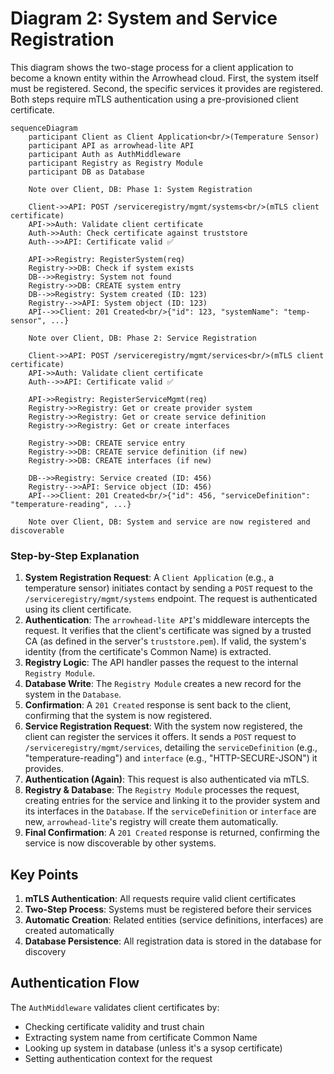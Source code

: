# Diagram 2: System and Service Registration

This diagram shows the two-stage process for a client application to become a known entity within the Arrowhead cloud. First, the system itself must be registered. Second, the specific services it provides are registered. Both steps require mTLS authentication using a pre-provisioned client certificate.

```mermaid
sequenceDiagram
    participant Client as Client Application<br/>(Temperature Sensor)
    participant API as arrowhead-lite API
    participant Auth as AuthMiddleware
    participant Registry as Registry Module
    participant DB as Database

    Note over Client, DB: Phase 1: System Registration
    
    Client->>API: POST /serviceregistry/mgmt/systems<br/>(mTLS client certificate)
    API->>Auth: Validate client certificate
    Auth->>Auth: Check certificate against truststore
    Auth-->>API: Certificate valid ✅
    
    API->>Registry: RegisterSystem(req)
    Registry->>DB: Check if system exists
    DB-->>Registry: System not found
    Registry->>DB: CREATE system entry
    DB-->>Registry: System created (ID: 123)
    Registry-->>API: System object (ID: 123)
    API-->>Client: 201 Created<br/>{"id": 123, "systemName": "temp-sensor", ...}
    
    Note over Client, DB: Phase 2: Service Registration
    
    Client->>API: POST /serviceregistry/mgmt/services<br/>(mTLS client certificate)
    API->>Auth: Validate client certificate
    Auth-->>API: Certificate valid ✅
    
    API->>Registry: RegisterServiceMgmt(req)
    Registry->>Registry: Get or create provider system
    Registry->>Registry: Get or create service definition
    Registry->>Registry: Get or create interfaces
    
    Registry->>DB: CREATE service entry
    Registry->>DB: CREATE service definition (if new)
    Registry->>DB: CREATE interfaces (if new)
    
    DB-->>Registry: Service created (ID: 456)
    Registry-->>API: Service object (ID: 456)
    API-->>Client: 201 Created<br/>{"id": 456, "serviceDefinition": "temperature-reading", ...}
    
    Note over Client, DB: System and service are now registered and discoverable
```

### Step-by-Step Explanation

1. **System Registration Request**: A `Client Application` (e.g., a temperature sensor) initiates contact by sending a `POST` request to the `/serviceregistry/mgmt/systems` endpoint. The request is authenticated using its client certificate.
2. **Authentication**: The `arrowhead-lite API`'s middleware intercepts the request. It verifies that the client's certificate was signed by a trusted CA (as defined in the server's `truststore.pem`). If valid, the system's identity (from the certificate's Common Name) is extracted.
3. **Registry Logic**: The API handler passes the request to the internal `Registry Module`.
4. **Database Write**: The `Registry Module` creates a new record for the system in the `Database`.
5. **Confirmation**: A `201 Created` response is sent back to the client, confirming that the system is now registered.
6. **Service Registration Request**: With the system now registered, the client can register the services it offers. It sends a `POST` request to `/serviceregistry/mgmt/services`, detailing the `serviceDefinition` (e.g., "temperature-reading") and `interface` (e.g., "HTTP-SECURE-JSON") it provides.
7. **Authentication (Again)**: This request is also authenticated via mTLS.
8. **Registry & Database**: The `Registry Module` processes the request, creating entries for the service and linking it to the provider system and its interfaces in the `Database`. If the `serviceDefinition` or `interface` are new, `arrowhead-lite`'s registry will create them automatically.
9. **Final Confirmation**: A `201 Created` response is returned, confirming the service is now discoverable by other systems.

## Key Points

1. **mTLS Authentication**: All requests require valid client certificates
2. **Two-Step Process**: Systems must be registered before their services
3. **Automatic Creation**: Related entities (service definitions, interfaces) are created automatically
4. **Database Persistence**: All registration data is stored in the database for discovery

## Authentication Flow

The `AuthMiddleware` validates client certificates by:
- Checking certificate validity and trust chain
- Extracting system name from certificate Common Name
- Looking up system in database (unless it's a sysop certificate)
- Setting authentication context for the request